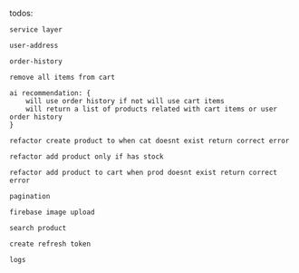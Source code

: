 todos:
     
    service layer
    
    user-address 

    order-history 

    remove all items from cart

    ai recommendation: {
        will use order history if not will use cart items
        will return a list of products related with cart items or user order history
    }

    refactor create product to when cat doesnt exist return correct error

    refactor add product only if has stock

    refactor add product to cart when prod doesnt exist return correct error

    pagination
    
    firebase image upload

    search product

    create refresh token

    logs

